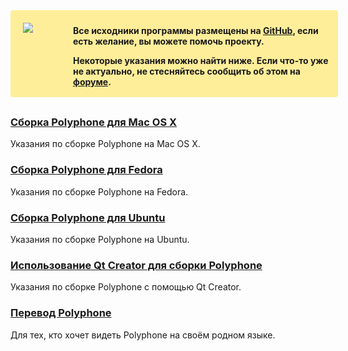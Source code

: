 <div style="background-color:#FFEE99;padding:10px 10px 2px 10px;width:100%;font-weight:bold;border-radius:4px;margin-bottom:30px">
<img src="images/github.png" style="float:left;margin:10px 0 0 10px">
<div style="margin:5px 0 0 90px">
<p>Все исходники программы размещены на <a href="https://github.com/davy7125/polyphone" target="_blank">GitHub</a>, если есть желание, вы можете помочь проекту.</p>
<p>Некоторые указания можно найти ниже. Если что-то уже не актуально, не стесняйтесь сообщить об этом на <a href="forum">форуме</a>.</p>
</div>
</div>

### [Сборка Polyphone для Mac OS X](development/building-polyphone-for-mac-os-x.md)

Указания по сборке Polyphone на Mac OS X.

### [Сборка Polyphone для Fedora](development/building-polyphone-for-fedora.md)

Указания по сборке Polyphone на Fedora.

### [Сборка Polyphone для Ubuntu](development/building-polyphone-for-ubuntu.md)

Указания по сборке Polyphone на Ubuntu.

### [Использование Qt Creator для сборки Polyphone](development/using-qt-creator-to-build-polyphone.md)

Указания по сборке Polyphone с помощью Qt Creator.

### [Перевод Polyphone](development/translate-polyphone.md)

Для тех, кто хочет видеть Polyphone на своём родном языке.